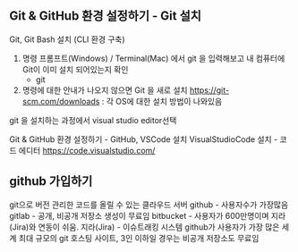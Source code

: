 ## Git & GitHub 환경 설정하기 - Git 설치

Git, Git Bash 설치 (CLI 환경 구축)

1. 명령 프롬프트(Windows) / Terminal(Mac) 에서 git 을 입력해보고 내 컴퓨터에 Git이 이미 설치 되어있는지 확인
   - git 
2. 명령에 대한 안내가 나오지 않으면 Git 을 새로 설치
https://git-scm.com/downloads : 각 OS에 대한 설치 방법이 나와있음

git 을 설치하는 과정에서 visual studio editor선택

Git & GitHub 환경 설정하기 - GitHub, VSCode 설치
VisualStudioCode 설치 - 코드 에디터
https://code.visualstudio.com/

## github 가입하기
git으로 버전 관리한 코드를 올릴 수 있는 클라우드 서버
github - 사용자수가 가장많음
gitlab - 공개, 비공개 저장소 생성이 무료임
bitbucket - 사용자가 600만명이며 지라(Jira)와 연동이 쉬움.
지라(Jira) - 이슈트래킹 시스템 
github가 사용자가 가장 많은 세계 최대 규모의 git 호스팅 사이트, 3인 이하일 경우는 비공개 저장소도 무료임

